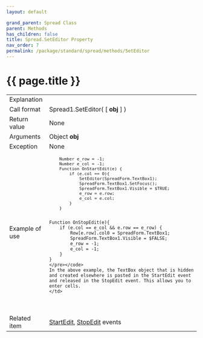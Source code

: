 ```yaml
---
layout: default

grand_parent: Spread Class
parent: Methods
has_children: false
title: Spread.SetEditor Property
nav_order: 7
permalink: /package/standard/spread/methods/SetEditor
---
```

# {{ page.title }}

<table>
  <tr>
    <td>Explanation</td>
    <td colspan="2"></td>
  </tr>
  <tr>
    <td>Call format</td>
    <td colspan="2">Spread1.SetEditor( [ <b>obj</b> ] )</td>
  </tr>
  <tr>
    <td>Return value</td>
    <td colspan="2">None</td>
  </tr>  
  <tr>
    <td>Arguments</td>
    <td>Object <b>obj</b></td>
    <td></td>
  </tr>
  <tr>
    <td>Exception</td>
    <td colspan="2">None</td>
  </tr>
  <tr>
    <td>Example of use</td>
    <td colspan="2">
    <code><pre>
    Number e_row = -1;
    Number e_col = -1;
    Function OnStartEdit(e) {
        if (e.col == 0){
            SetEditor(SpreadForm.TextBox1);
            SpreadForm.TextBox1.SetFocus();
            SpreadForm.TextBox1.Visible = $TRUE;
            e_row = e.row;
            e_col = e.col;
        }
    }
    
    Function OnStopEdit(e){
        if (e.col == e_col && e.row == e_row) {
            Row[e.row].col0 = SpreadForm.TextBox1;
            SpreadForm.TextBox1.Visible = $FALSE;
            e_row = -1;
            e_col = -1;
        }
    }
    </pre></code>
    In the above example, the TextBox object that is hidden and created elsewhere is pasted in the StartEdit event and released in the StopEdit event. This allows you to enter cells.
    </td>
  </tr>
  <tr>
    <td>Related item</td>
    <td colspan="2"><a href="/package/standard/spread/events/startedit">StartEdit</a>, <a href="/package/standard/spread/events/stopedit">StopEdit</a> events</td>
  </tr>
</table>




